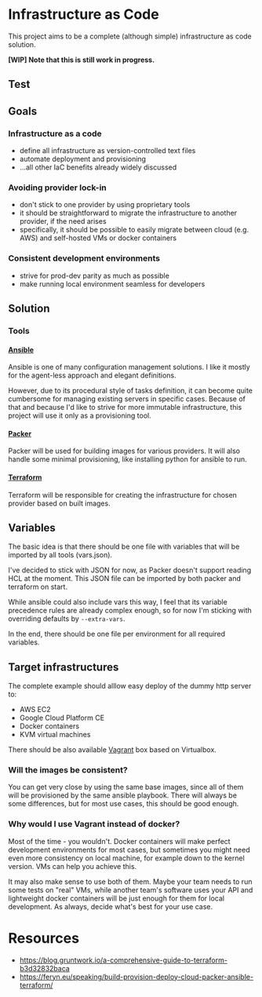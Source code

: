 # Infrastructure as Code

This project aims to be a complete (although simple) infrastructure as code solution.

**[WIP] Note that this is still work in progress.**
## Test

## Goals

### Infrastructure as a code

* define all infrastructure as version-controlled text files
* automate deployment and provisioning
* ...all other IaC benefits already widely discussed

### Avoiding provider lock-in

* don't stick to one provider by using proprietary tools
* it should be straightforward to migrate the infrastructure to another provider, if the need arises
* specifically, it should be possible to easily migrate between cloud (e.g. AWS) and self-hosted VMs or docker containers

### Consistent development environments

* strive for prod-dev parity as much as possible
* make running local environment seamless for developers

## Solution

### Tools

#### [Ansible](https://ansible.com)

Ansible is one of many configuration management solutions. I like it mostly for the agent-less approach and elegant definitions.

However, due to its procedural style of tasks definition, it can become quite cumbersome for managing existing servers in specific cases.
Because of that and because I'd like to strive for more immutable infrastructure, this project will use it only as a provisioning tool.

#### [Packer](https://packer.io)

Packer will be used for building images for various providers. It will also handle some minimal provisioning, like installing python for ansible to run.

#### [Terraform](https://terraform.io)

Terraform will be responsible for creating the infrastructure for chosen provider based on built images.

## Variables

The basic idea is that there should be one file with variables that will be imported by all tools (vars.json).

I've decided to stick with JSON for now, as Packer doesn't support reading HCL at the moment. This JSON file can be imported by both packer and terraform on start.

While ansible could also include vars this way, I feel that its variable precedence rules are already complex enough, so for now I'm sticking with overriding defaults by `--extra-vars`.

In the end, there should be one file per environment for all required variables.

## Target infrastructures

The complete example should alllow easy deploy of the dummy http server to:

* AWS EC2
* Google Cloud Platform CE
* Docker containers
* KVM virtual machines

There should be also available [Vagrant](https://vagrantup.com/) box based on Virtualbox.

### Will the images be consistent?

You can get very close by using the same base images, since all of them will be provisioned by the same ansible playbook. There will always be some differences, but for most use cases, this should be good enough.

### Why would I use Vagrant instead of docker?

Most of the time - you wouldn't. Docker containers will make perfect development environments for most cases, but sometimes you might need even more consistency on local machine, for example down to the kernel version. VMs can help you achieve this.

It may also make sense to use both of them. Maybe your team needs to run some tests on "real" VMs, while another team's software uses your API and lightweight docker containers will be just enough for them for local development. As always, decide what's best for your use case.

# Resources

* https://blog.gruntwork.io/a-comprehensive-guide-to-terraform-b3d32832baca
* https://feryn.eu/speaking/build-provision-deploy-cloud-packer-ansible-terraform/
